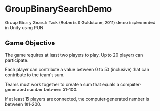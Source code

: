 # GroupBinarySearchDemo
Group Binary Search Task (Roberts &amp; Goldstone, 2011) demo implemented in Unity using PUN

## Game Objective

The game requires at least two players to play. Up to 20 players can participate.

Each player can contribute a value between 0 to 50 (inclusive) that can contribute to the team's sum.

Teams must work together to create a sum that equals a computer-generated number between 51-100.

If at least 15 players are connected, the computer-generated number is between 101-200.
